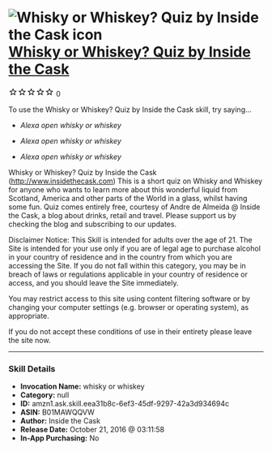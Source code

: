 # &nbsp;<img src="skill_icon" alt="Whisky or Whiskey? Quiz by Inside the Cask icon" width="36"> [Whisky or Whiskey? Quiz by Inside the Cask](http://alexa.amazon.com/#skills/amzn1.ask.skill.eea31b8c-6ef3-45df-9297-42a3d934694c)
![0 stars](../../images/ic_star_border_black_18dp_1x.png)![0 stars](../../images/ic_star_border_black_18dp_1x.png)![0 stars](../../images/ic_star_border_black_18dp_1x.png)![0 stars](../../images/ic_star_border_black_18dp_1x.png)![0 stars](../../images/ic_star_border_black_18dp_1x.png) 0

To use the Whisky or Whiskey? Quiz by Inside the Cask skill, try saying...

* *Alexa open whisky or whiskey*

* *Alexa open whisky or whiskey*

* *Alexa open whisky or whiskey*

Whisky or Whiskey? Quiz by Inside the Cask (http://www.insidethecask.com)
This is a short quiz on Whisky and Whiskey for anyone who wants to learn more about this wonderful liquid from Scotland, America and other parts of the World in a glass, whilst having some fun.
Quiz comes entirely free, courtesy of Andre de Almeida @ Inside the Cask, a blog about drinks, retail and travel. 
Please support us by checking the blog and subscribing to our updates.

Disclaimer Notice: This Skill is intended for adults over the age of 21.
The Site is intended for your use only if you are of legal age to purchase alcohol in your country of residence and in the country from which you are accessing the Site. If you do not fall within this category, you may be in breach of laws or regulations applicable in your country of residence or access, and you should leave the Site immediately.
 
You may restrict access to this site using content filtering software or by changing your computer settings (e.g. browser or operating system), as appropriate.

If you do not accept these conditions of use in their entirety please leave the site now.

***

### Skill Details

* **Invocation Name:** whisky or whiskey
* **Category:** null
* **ID:** amzn1.ask.skill.eea31b8c-6ef3-45df-9297-42a3d934694c
* **ASIN:** B01MAWQQVW
* **Author:** Inside the Cask
* **Release Date:** October 21, 2016 @ 03:11:58
* **In-App Purchasing:** No
